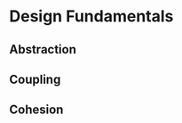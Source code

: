 <link rel="stylesheet" href="{{baseUrl}}/css/textbook.css">

<div class="website-content">

<div id="main">

# Design Fundamentals

## Abstraction

<include src="../designFundamentals/abstraction/what/print.md" />

## Coupling

<include src="../designFundamentals/coupling/what/print.md" />
<include src="../designFundamentals/coupling/how/print.md" />
<include src="../designFundamentals/coupling/types/print.md" />

## Cohesion

<include src="../designFundamentals/cohesion/what/print.md" />
<include src="../designFundamentals/cohesion/how/print.md" />

</div>

</div>
